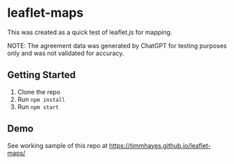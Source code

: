 # leaflet-maps
This was created as a quick test of leaflet.js for mapping. 

NOTE: The agreement data was generated by ChatGPT for testing purposes only and was not validated for accuracy.

## Getting Started
1. Clone the repo
2. Run `npm install`
3. Run `npm start`

## Demo
See working sample of this repo at https://timmhayes.github.io/leaflet-maps/

